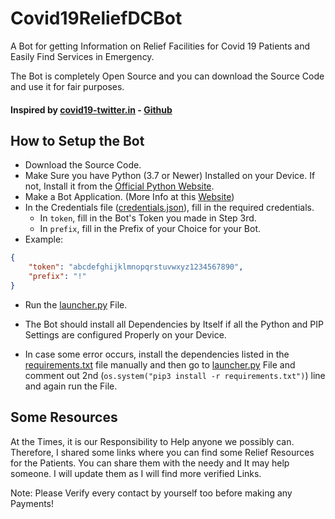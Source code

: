 # Covid19ReliefDCBot
A Bot for getting Information on Relief Facilities for Covid 19 Patients and Easily Find Services in Emergency.

The Bot is completely Open Source and you can download the Source Code and use it for fair purposes.

#### Inspired by [covid19-twitter.in](https://www.covid19-twitter.in/) - [Github](https://github.com/umanghome/twitter-search-covid19/)

## How to Setup the Bot
* Download the Source Code.
* Make Sure you have Python (3.7 or Newer) Installed on your Device. If not, Install it from the [Official Python Website](https://www.python.org/downloads/).
* Make a Bot Application. (More Info at this [Website](https://discordpy.readthedocs.io/en/stable/discord.html))
* In the Credentials file ([credentials.json](./bot/data/credentials.json)), fill in the required credentials.
  * In `token`, fill in the Bot's Token you made in Step 3rd.
  * In `prefix`, fill in the Prefix of your Choice for your Bot.
* Example:
```json
{
    "token": "abcdefghijklmnopqrstuvwxyz1234567890",
    "prefix": "!"
}
```
* Run the [launcher.py](./launcher.py) File.


* The Bot should install all Dependencies by Itself if all the Python and PIP Settings are configured Properly on your Device.
* In case some error occurs, install the dependencies listed in the [requirements.txt](./requirements.txt) file manually and then go to [launcher.py](./launcher.py) File and comment out 2nd (`os.system("pip3 install -r requirements.txt")`) line and again run the File.

## Some Resources
At the Times, it is our Responsibility to Help anyone we possibly can. Therefore, I shared some links where you can find some Relief Resources for the Patients.
You can share them with the needy and It may help someone. I will update them as I will find more verified Links.

Note: Please Verify every contact by yourself too before making any Payments!